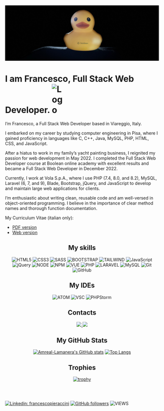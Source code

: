 [![JUMBO](./duck-3.JPEG)](https://www.francescopieraccini.it/my_site)

<h1>
  I am Francesco, Full Stack Web Developer.
  <a title="Visita francescopieraccini.it" href="https://www.francescopieraccini.it/" aria-label="Home Page di francescopieraccini.it">
    <img src="https://www.francescopieraccini.it/my_site/src/img/loghi/light-blue.svg" alt="Logo" width="48" style="vertical-align: bottom; display: inline-block;" />
  </a>
</h1>

<p>
  I’m Francesco, a Full Stack Web Developer based in Viareggio, Italy. 

  I embarked on my career by studying computer engineering in Pisa, where I gained proficiency in languages like C, C++, Java, MySQL, PHP, HTML, CSS, and JavaScript.

  After a hiatus to work in my family’s yacht painting business, I reignited my passion for web development in May 2022. I completed the Full Stack Web Developer course at Boolean online academy with excellent results and became a Full Stack Web Developer in December 2022.

  Currently, I work at Vola S.p.A., where I use PHP (7.4, 8.0, and 8.2), MySQL, Laravel (6, 7, and 9), Blade, Bootstrap, jQuery, and JavaScript to develop and maintain large web applications for clients.

  I’m enthusiastic about writing clean, reusable code and am well-versed in object-oriented programming. I believe in the importance of clear method names and thorough function documentation.
</p>

My Curriculum Vitae (italian only):

<ul>
  <li>
    <a href="https://www.francescopieraccini.it/my_site/src/CV.pdf">
      PDF version
    </a>
  </li>
  <li>
    <a href="https://www.francescopieraccini.it/my_site/aboutMe.php#about">
      Web version
    </a>
  </li>
</ul>


<div align=center>

  <h2>My skills</h2>

  ![HTML5](https://img.shields.io/badge/html5-%23E34F26.svg?style=for-the-badge&logo=html5&logoColor=white)
  ![CSS3](https://img.shields.io/badge/css3-%231572B6.svg?style=for-the-badge&logo=css3&logoColor=white)
  ![SASS](https://img.shields.io/badge/Sass-CC6699?style=for-the-badge&logo=sass&logoColor=white)
  ![BOOTSTRAP](https://img.shields.io/badge/Bootstrap-563D7C?style=for-the-badge&logo=bootstrap&logoColor=white)
  ![TAILWIND](https://img.shields.io/badge/Tailwind_CSS-38B2AC?style=for-the-badge&logo=tailwind-css&logoColor=white)
  ![JavaScript](https://img.shields.io/badge/javascript-%23323330.svg?style=for-the-badge&logo=javascript&logoColor=%23F7DF1E)
  ![jQuery](https://img.shields.io/badge/jQuery-0769AD?style=for-the-badge&logo=jquery&logoColor=white)
  ![NODE](https://img.shields.io/badge/Node.js-43853D?style=for-the-badge&logo=node.js&logoColor=white)
  ![NPM](https://img.shields.io/badge/NPM-%23CB3837.svg?style=for-the-badge&logo=npm&logoColor=white)
  ![VUE](https://img.shields.io/badge/Vue.js-35495E?style=for-the-badge&logo=vuedotjs&logoColor=4FC08D)
  ![PHP](https://img.shields.io/badge/PHP-777BB4?style=for-the-badge&logo=php&logoColor=white)
  ![LARAVEL](https://img.shields.io/badge/Laravel-FF2D20?style=for-the-badge&logo=laravel&logoColor=white)
  ![MySQL](https://img.shields.io/badge/MySQL-00000F?style=for-the-badge&logo=mysql&logoColor=white)
  ![Git](https://img.shields.io/badge/git-%23F05033.svg?style=for-the-badge&logo=git&logoColor=white)
  ![GitHub](https://img.shields.io/badge/github-%23121011.svg?style=for-the-badge&logo=github&logoColor=white)
  
</div>
  
<div align=center>

  <h2>My IDEs</h2>
  
  ![ATOM](https://img.shields.io/badge/Atom-66595C?style=for-the-badge&logo=Atom&logoColor=white)
  ![VSC](https://img.shields.io/badge/Visual_Studio_Code-0078D4?style=for-the-badge&logo=visual%20studio%20code&logoColor=white)
  ![PHPStorm](http://img.shields.io/badge/-PHPStorm-181717?style=for-the-badge&logo=phpstorm&logoColor=white)

</div>

<div align=center>

<h2>Contacts</h2>
  
  <a href="mailto:pieraccini.francesco@gmail.com">
    <img src="https://img.shields.io/badge/Gmail-D14836?style=for-the-badge&logo=gmail&logoColor=white">
      <font-awesome-icon icon="fa-regular fa-envelope" />
  </a>
  
  <a href="https://wa.me//+393277770202">
      <img src="https://img.shields.io/badge/WhatsApp-25D366?style=for-the-badge&logo=whatsapp&logoColor=white">
  </a>

</div>

<div align="center" >

  <h2>My GitHub Stats</h2>

  [![Amreal-Lamanera's GitHub stats](https://github-readme-stats.vercel.app/api?username=Amreal-Lamanera&show_icons=true&theme=dark&hide=contribs)]([https://github.com/Amreal-Lamanera/github-readme-stats](https://github-readme-stats.vercel.app/api?username=Amreal-Lamanera&show_icons=true&theme=dark&hide=contribs))
  [![Top Langs](https://github-readme-stats.vercel.app/api/top-langs/?username=Amreal-Lamanera&layout=compact&theme=dark)]([https://github.com/Amreal-Lamanera/github-readme-stats](https://github-readme-stats.vercel.app/api/top-langs/?username=Amreal-Lamanera&layout=compact&theme=dark))
</div>
  
<div align=center>

  <h2>Trophies</h2>
  
  [![trophy](https://github-profile-trophy.vercel.app/?username=Amreal-Lamanera&theme=darkhub&row=1)](https://github.com/ryo-ma/github-profile-trophy)

</div>
  
  <br><br>

[![Linkedin: francescopieraccini](https://img.shields.io/badge/-francescopieraccini-blue?style=flat-square&logo=Linkedin&logoColor=white&link=https://www.linkedin.com/in/francescopieraccini)](https://www.linkedin.com/in/francescopieraccini)
[![GitHub followers](https://img.shields.io/github/followers/Amreal-Lamanera?label=Follow&style=social)](https://github.com/Amreal-Lamanera)
![VIEWS](https://komarev.com/ghpvc/?username=Amreal-Lamanera)
